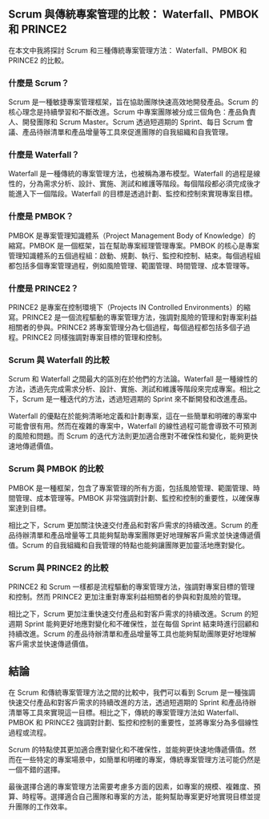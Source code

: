 ##   Scrum 與傳統專案管理的比較： Waterfall、PMBOK 和 PRINCE2

在本文中我將探討 Scrum 和三種傳統專案管理方法： Waterfall、PMBOK 和 PRINCE2 的比較。

### 什麼是 Scrum？

Scrum 是一種敏捷專案管理框架，旨在協助團隊快速高效地開發產品。Scrum 的核心理念是持續學習和不斷改進。Scrum 中專案團隊被分成三個角色：產品負責人、開發團隊和 Scrum Master。Scrum 透過短週期的 Sprint、每日 Scrum 會議、產品待辦清單和產品增量等工具來促進團隊的自我組織和自我管理。

### 什麼是 Waterfall？

Waterfall 是一種傳統的專案管理方法，也被稱為瀑布模型。Waterfall 的過程是線性的，分為需求分析、設計、實施、測試和維護等階段。每個階段都必須完成後才能進入下一個階段。Waterfall 的目標是透過計劃、監控和控制來實現專案目標。

### 什麼是 PMBOK？

PMBOK 是專案管理知識體系（Project Management Body of Knowledge）的縮寫。PMBOK 是一個框架，旨在幫助專案經理管理專案。PMBOK 的核心是專案管理知識體系的五個過程組：啟動、規劃、執行、監控和控制、結束。每個過程組都包括多個專案管理過程，例如風險管理、範圍管理、時間管理、成本管理等。

### 什麼是 PRINCE2？

PRINCE2 是專案在控制環境下（Projects IN Controlled Environments）的縮寫。PRINCE2 是一個流程驅動的專案管理方法，強調對風險的管理和對專案利益相關者的參與。PRINCE2 將專案管理分為七個過程，每個過程都包括多個子過程。PRINCE2 同樣強調對專案目標的管理和控制。

### Scrum 與 Waterfall 的比較

Scrum 和 Waterfall 之間最大的區別在於他們的方法論。Waterfall 是一種線性的方法，透過先完成需求分析、設計、實施、測試和維護等階段來完成專案。相比之下，Scrum 是一種迭代的方法，透過短週期的 Sprint 來不斷開發和改進產品。

Waterfall 的優點在於能夠清晰地定義和計劃專案，這在一些簡單和明確的專案中可能會很有用。然而在複雜的專案中，Waterfall 的線性過程可能會導致不可預測的風險和問題。而 Scrum 的迭代方法則更加適合應對不確保性和變化，能夠更快速地傳遞價值。

### Scrum 與 PMBOK 的比較

PMBOK 是一種框架，包含了專案管理的所有方面，包括風險管理、範圍管理、時間管理、成本管理等。PMBOK 非常強調對計劃、監控和控制的重要性，以確保專案達到目標。

相比之下，Scrum 更加關注快速交付產品和對客戶需求的持續改進。Scrum 的產品待辦清單和產品增量等工具能夠幫助專案團隊更好地理解客戶需求並快速傳遞價值。Scrum 的自我組織和自我管理的特點也能夠讓團隊更加靈活地應對變化。

### Scrum 與 PRINCE2 的比較

PRINCE2 和 Scrum 一樣都是流程驅動的專案管理方法，強調對專案目標的管理和控制。然而 PRINCE2 更加注重對專案利益相關者的參與和對風險的管理。

相比之下，Scrum 更加注重快速交付產品和對客戶需求的持續改進。Scrum 的短週期 Sprint 能夠更好地應對變化和不確保性，並在每個 Sprint 結束時進行回顧和持續改進。Scrum 的產品待辦清單和產品增量等工具也能夠幫助團隊更好地理解客戶需求並快速傳遞價值。

## 結論

在 Scrum 和傳統專案管理方法之間的比較中，我們可以看到 Scrum 是一種強調快速交付產品和對客戶需求的持續改進的方法，透過短週期的 Sprint 和產品待辦清單等工具來實現這一目標。相比之下，傳統的專案管理方法如 Waterfall、PMBOK 和 PRINCE2 強調對計劃、監控和控制的重要性，並將專案分為多個線性過程或流程。

Scrum 的特點使其更加適合應對變化和不確保性，並能夠更快速地傳遞價值。然而在一些特定的專案場景中，如簡單和明確的專案，傳統專案管理方法可能仍然是一個不錯的選擇。

最後選擇合適的專案管理方法需要考慮多方面的因素，如專案的規模、複雜度、預算、時程等。選擇適合自己團隊和專案的方法，能夠幫助專案更好地實現目標並提升團隊的工作效率。